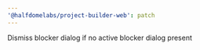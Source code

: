 ```yaml
---
'@halfdomelabs/project-builder-web': patch
---
```


Dismiss blocker dialog if no active blocker dialog present
